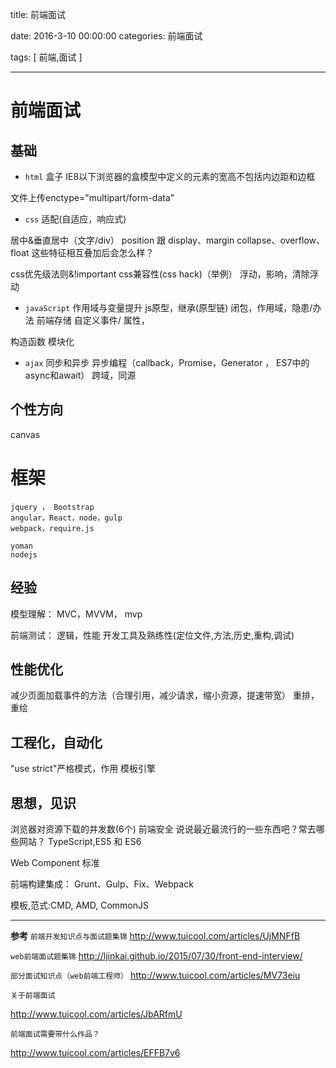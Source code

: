 title: 前端面试

date: 2016-3-10 00:00:00
categories:   前端面试


tags: [ 前端,面试 ]


---


# 前端面试
## 基础
- `html`
盒子
IE8以下浏览器的盒模型中定义的元素的宽高不包括内边距和边框

文件上传enctype="multipart/form-data"


- `css`
适配(自适应，响应式)

居中&垂直居中（文字/div）
position 跟 display、margin collapse、overflow、float 这些特征相互叠加后会怎么样？

css优先级法则&!important
css兼容性(css hack)（举例）
浮动，影响，清除浮动


- `javaScript`
作用域与变量提升
js原型，继承(原型链)
闭包，作用域，隐患/办法
前端存储
自定义事件/ 属性，

构造函数
模块化



- `ajax`
同步和异步
异步编程（callback，Promise，Generator ， ES7中的async和await）
跨域，同源


## 个性方向

canvas


# 框架
```
jquery ， Bootstrap
angular，React，node，gulp
webpack，require.js

yoman
nodejs
```


## 经验
模型理解： MVC，MVVM， mvp

前端测试： 逻辑，性能
开发工具及熟练性(定位文件,方法,历史,重构,调试)


## 性能优化
减少页面加载事件的方法（合理引用，减少请求，缩小资源，提速带宽）
重排，重绘


## 工程化，自动化
"use strict"严格模式，作用
模板引擎


## 思想，见识
浏览器对资源下载的并发数(6个)
前端安全
说说最近最流行的一些东西吧？常去哪些网站？
TypeScript,ES5 和 ES6

Web Component 标准

前端构建集成： Grunt、Gulp、Fix、Webpack

模板,范式:CMD, AMD, CommonJS



---


**参考**
`前端开发知识点与面试题集锦`
http://www.tuicool.com/articles/UjMNFfB


`web前端面试题集锦`
http://ljinkai.github.io/2015/07/30/front-end-interview/


`部分面试知识点（web前端工程师）`
http://www.tuicool.com/articles/MV73eiu


`关于前端面试`

http://www.tuicool.com/articles/JbARfmU


`前端面试需要带什么作品？`

http://www.tuicool.com/articles/EFFB7v6


<!-- more -->
